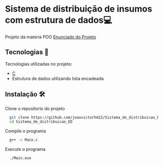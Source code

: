 # Sistema de distribuição de insumos com estrutura de dados:computer:
Projeto da materia POO
[Enunciado do Projeto](https://docs.google.com/document/d/1i50v1B1m1kjvWgHbc_TRPAH_AOobEcCdn9nSaxZlLMQ/edit?usp=sharing)

## Tecnologias :toolbox:
Tecnologias utilizadas no projeto:
* [C](https://pt.wikipedia.org/wiki/C_(linguagem_de_programa%C3%A7%C3%A3o))
* Estrutura de dados utilizando lista encadeada

## Instalação :hammer_and_wrench:
Clone o repositorio do projeto 
```bash 
  git clone https://github.com/joaovictorhm22/Sistema_de_distribuicao_ED.git
  cd Sistema_de_distribuicao_ED
```
Compile o programa
```bash 
  g++ -o Main.c 
```
Execute o programa
```bash 
  ./Main.exe 
```
